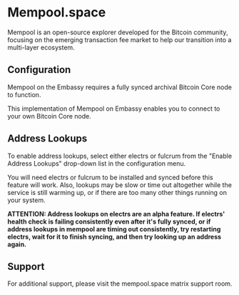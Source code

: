 # Mempool.space 

Mempool is an open-source explorer developed for the Bitcoin community, focusing on the emerging transaction fee market to help our transition into a multi-layer ecosystem. 
## Configuration

Mempool on the Embassy requires a fully synced archival Bitcoin Core node to function.

This implementation of Mempool on Embassy enables you to connect to your own Bitcoin Core node.

## Address Lookups

To enable address lookups, select either electrs or fulcrum from the "Enable Address Lookups" drop-down list in the configuration menu.

You will need electrs or fulcrum to be installed and synced before this feature will work. Also, lookups may be slow or time out altogether while the service is still warming up, or if there are too many other things running on your system.

**ATTENTION: Address lookups on electrs are an alpha feature. If electrs' health check is failing consistently even after it's fully synced, or if address lookups in mempool are timing out consistently, try restarting electrs, wait for it to finish syncing, and then try looking up an address again.**

## Support

For additional support, please visit the mempool.space matrix support room.
